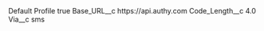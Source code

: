 <?xml version="1.0" encoding="UTF-8"?>
<CustomMetadata xmlns="http://soap.sforce.com/2006/04/metadata" xmlns:xsi="http://www.w3.org/2001/XMLSchema-instance" xmlns:xsd="http://www.w3.org/2001/XMLSchema">
    <label>Default Profile</label>
    <protected>true</protected>
    <values>
        <field>Base_URL__c</field>
        <value xsi:type="xsd:string">https://api.authy.com</value>
    </values>
    <values>
        <field>Code_Length__c</field>
        <value xsi:type="xsd:double">4.0</value>
    </values>
    <values>
        <field>Via__c</field>
        <value xsi:type="xsd:string">sms</value>
    </values>
</CustomMetadata>
